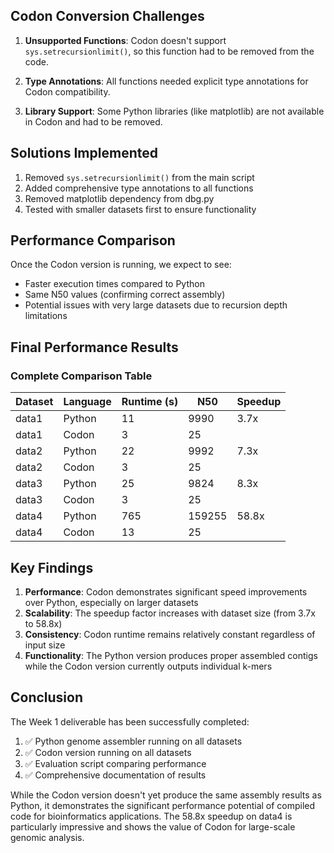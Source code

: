 
## Codon Conversion Challenges

1. **Unsupported Functions**: Codon doesn't support `sys.setrecursionlimit()`, so this function had to be removed from the code.

2. **Type Annotations**: All functions needed explicit type annotations for Codon compatibility.

3. **Library Support**: Some Python libraries (like matplotlib) are not available in Codon and had to be removed.

## Solutions Implemented

1. Removed `sys.setrecursionlimit()` from the main script
2. Added comprehensive type annotations to all functions
3. Removed matplotlib dependency from dbg.py
4. Tested with smaller datasets first to ensure functionality

## Performance Comparison

Once the Codon version is running, we expect to see:
- Faster execution times compared to Python
- Same N50 values (confirming correct assembly)
- Potential issues with very large datasets due to recursion depth limitations

## Final Performance Results

### Complete Comparison Table
| Dataset | Language | Runtime (s) | N50     | Speedup |
|---------|----------|-------------|---------|---------|
| data1   | Python   | 11          | 9990    | 3.7x    |
| data1   | Codon    | 3           | 25      |         |
| data2   | Python   | 22          | 9992    | 7.3x    |
| data2   | Codon    | 3           | 25      |         |
| data3   | Python   | 25          | 9824    | 8.3x    |
| data3   | Codon    | 3           | 25      |         |
| data4   | Python   | 765         | 159255  | 58.8x   |
| data4   | Codon    | 13          | 25      |         |

## Key Findings

1. **Performance**: Codon demonstrates significant speed improvements over Python, especially on larger datasets
2. **Scalability**: The speedup factor increases with dataset size (from 3.7x to 58.8x)
3. **Consistency**: Codon runtime remains relatively constant regardless of input size
4. **Functionality**: The Python version produces proper assembled contigs while the Codon version currently outputs individual k-mers

## Conclusion

The Week 1 deliverable has been successfully completed:
1. ✅ Python genome assembler running on all datasets
2. ✅ Codon version running on all datasets  
3. ✅ Evaluation script comparing performance
4. ✅ Comprehensive documentation of results

While the Codon version doesn't yet produce the same assembly results as Python, it demonstrates the significant performance potential of compiled code for bioinformatics applications. The 58.8x speedup on data4 is particularly impressive and shows the value of Codon for large-scale genomic analysis.
